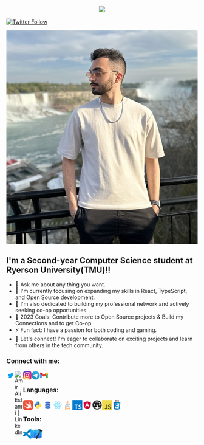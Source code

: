 <p align="center">
  <b><img src="https://readme-typing-svg.herokuapp.com?font=Raleway&color=00A8FF&size=30&center=true&vCenter=true&lines=Hi+there%2C+I'm+Amir."></b>
</p>

[![Twitter Follow](https://img.shields.io/twitter/follow/AmirAli_Esi?style=social)](https://twitter.com/intent/follow?original_referer=https%3A%2F%2Fgithub.com%2FcodeSTACKr&screen_name=AmirAli_Esi)
<br>
<div align="center">
  <img src="IMG_5806.jpg" align="center"/>
</div>


## I'm a Second-year Computer Science student at Ryerson University(TMU)!!

- 💬 Ask me about any thing you want.
- 🌱 I'm currently focusing on expanding my skills in React, TypeScript, and Open Source development.
- 🤝 I'm also dedicated to building my professional network and actively seeking co-op opportunities.
- 🥅 2023 Goals: Contribute more to Open Source projects & Build my Connections and to get Co-op
- ⚡️ Fun fact: I have a passion for both coding and gaming.
- 👯 Let's connect! I'm eager to collaborate on exciting projects and learn from others in the tech community.



### Connect with me:



[<img align="left" alt="Amir Ali Eslami | Twitter" width="22px" src="https://raw.githubusercontent.com/github/explore/80688e429a7d4ef2fca1e82350fe8e3517d3494d/topics/twitter/twitter.png" />][twitter]
[<img align="left" alt="Amir Ali Eslami | LinkedIn" width="22px" src="https://cdn.jsdelivr.net/npm/simple-icons@v3/icons/linkedin.svg" />][linkedin]
[<img align="left" alt="Amir Ali Eslami | Instagram" width="22px" src="https://raw.githubusercontent.com/github/explore/06c46459e7947c8a25f72798af696d66e202ac39/topics/instagram/instagram.png" />][instagram]
[<img align="left" alt="Amir Ali Eslami | Instagram" width="22px" src="https://raw.githubusercontent.com/github/explore/80688e429a7d4ef2fca1e82350fe8e3517d3494d/topics/telegram/telegram.png" />][telegram]
[<img align="left" alt="Amir Ali Eslami | Instagram" width="22px" src="https://raw.githubusercontent.com/github/explore/c48cd5d649ad3d397166ad3661a259bed9696ea6/topics/gmail/gmail.png" />][mail]

<br />

### Languages:



<img align="left" alt="Swift" width="26px" src="https://raw.githubusercontent.com/github/explore/80688e429a7d4ef2fca1e82350fe8e3517d3494d/topics/swift/swift.png" />

<img align="left" alt="Python" width="26px" src="https://raw.githubusercontent.com/github/explore/80688e429a7d4ef2fca1e82350fe8e3517d3494d/topics/python/python.png" />

<img align="left" alt="SQL" width="26px" src="https://raw.githubusercontent.com/github/explore/ecafd74ee977bc5f312cb476f3ba8054ce232f0e/topics/sql/sql.png" />

<img align="left" alt="React" width="26px" src="https://raw.githubusercontent.com/github/explore/cebd63002168a05a6a642f309227eefeccd92950/topics/react/react.png" />

<img align="left" alt="Java" width="26px" src="https://raw.githubusercontent.com/github/explore/80688e429a7d4ef2fca1e82350fe8e3517d3494d/topics/java/java.png" />

<img align="left" alt="TypeScript" width="26px" src="https://raw.githubusercontent.com/github/explore/ecafd74ee977bc5f312cb476f3ba8054ce232f0e/topics/typescript/typescript.png" />

<img align="left" alt="Angular" width="26px" src="https://raw.githubusercontent.com/github/explore/ecafd74ee977bc5f312cb476f3ba8054ce232f0e/topics/angular/angular.png" />

<img align="left" alt="Rust" width="26px" src="https://raw.githubusercontent.com/github/explore/ecafd74ee977bc5f312cb476f3ba8054ce232f0e/topics/rust/rust.png" />

<img align="left" alt="JavaScript" width="26px" src="https://raw.githubusercontent.com/github/explore/ecafd74ee977bc5f312cb476f3ba8054ce232f0e/topics/javascript/javascript.png" />

<img align="left" alt="CSS" width="26px" src="https://raw.githubusercontent.com/github/explore/ecafd74ee977bc5f312cb476f3ba8054ce232f0e/topics/css/css.png" />

<br />

### Tools: 

<img align="left" alt="Visual Studio Code" width="26px" src="https://raw.githubusercontent.com/github/explore/80688e429a7d4ef2fca1e82350fe8e3517d3494d/topics/visual-studio-code/visual-studio-code.png" />

<img align="left" alt="Xcode" width="26px" src="https://raw.githubusercontent.com/github/explore/530398b5c9b0fd57127e2564bd664575f02f52e4/topics/xcode/xcode.png" />







[twitter]: https://twitter.com/AmirAli_Esi
[instagram]: https://instagram.com/amirali._.esi
[linkedin]:https://www.linkedin.com/in/amiralieslami/
[mail]: amirali.eslami@torontomu.ca
[telegram]: telegram.me/Amiraliesi83
